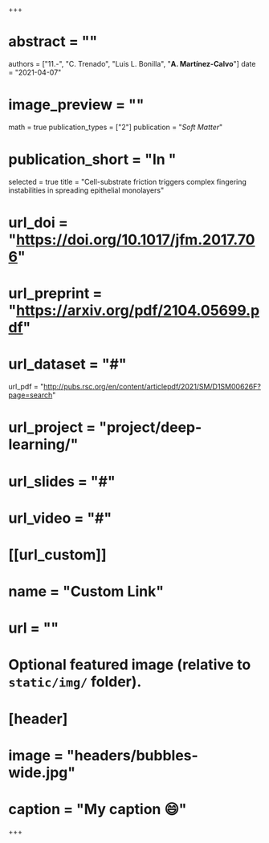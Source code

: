 +++

# abstract = ""
authors = ["11.-", "C. Trenado", "Luis L. Bonilla", "**A. Martínez-Calvo**"]
date = "2021-04-07"
# image_preview = ""
math = true
publication_types = ["2"]
 publication = "_Soft Matter_"
# publication_short = "In "
selected = true
title = "Cell-substrate friction triggers complex fingering instabilities in spreading epithelial monolayers"
# url_doi = "https://doi.org/10.1017/jfm.2017.706"
# url_preprint = "https://arxiv.org/pdf/2104.05699.pdf"
# url_dataset = "#"
url_pdf = "http://pubs.rsc.org/en/content/articlepdf/2021/SM/D1SM00626F?page=search"
# url_project = "project/deep-learning/"
# url_slides = "#"
# url_video = "#"

# [[url_custom]]
 # name = "Custom Link"
 # url = ""

# Optional featured image (relative to `static/img/` folder).
# [header]
# image = "headers/bubbles-wide.jpg"
# caption = "My caption :smile:"

+++
